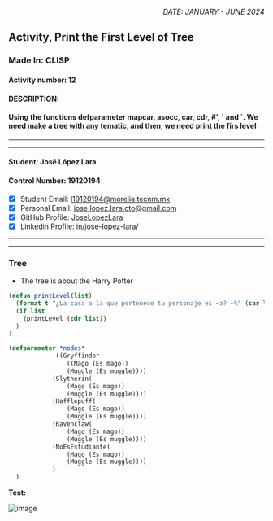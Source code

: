 <p style="text-align: right;"><em>DATE: JANUARY - JUNE 2024</em></p>

## **Activity, Print the First Level of Tree**

### Made In: CLISP

#### Activity number: 12

#### **DESCRIPTION:**

#### Using the functions defparameter mapcar, asocc, car, cdr, #', ' and `. We need make a tree with any tematic, and then, we need print the firs level

________________________________________________________
________________________________________________________

#### Student: José López Lara

#### Control Number: 19120194

* [x] Student Email: <l19120194@morelia.tecnm.mx>
* [x] Personal Email: <jose.lopez.lara.cto@gmail.com>
* [x] GitHub Profile: [JoseLopezLara](https://github.com/JoseLopezLara)
* [x] Linkedin Profile: [in/jose-lopez-lara/](https://www.linkedin.com/in/jose-lopez-lara/)

________________________________________________________
________________________________________________________

### **Tree**

* The tree is about the Harry Potter

```lisp
(defun printLevel(list)
  (format t "¿La casa a la que pertenece tu personaje es ~a? ~%" (car list))
  (if list
    (printLevel (cdr list))
  )
)

(defparameter *nodes*
            '((Gryffindor 
                ((Mago (Es mago))
                (Muggle (Es muggle))))
            (Slytherin(
                (Mago (Es mago))
                (Muggle (Es muggle))))
            (Hafflepuff(
                (Mago (Es mago))
                (Muggle (Es muggle))))
            (Ravenclaw(
                (Mago (Es mago))
                (Muggle (Es muggle))))
            (NoEsEstudiante(
                (Mago (Es mago))
                (Muggle (Es muggle))))
            )
  )
```

**Test:**

![image](test1.png)
